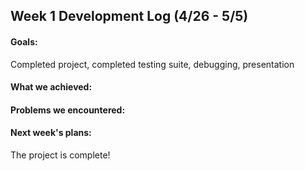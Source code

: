 ## Week 1 Development Log (4/26 - 5/5)

#### Goals: 
Completed project, completed testing suite, debugging, presentation 

#### What we achieved: 


#### Problems we encountered:


#### Next week's plans:
The project is complete!
